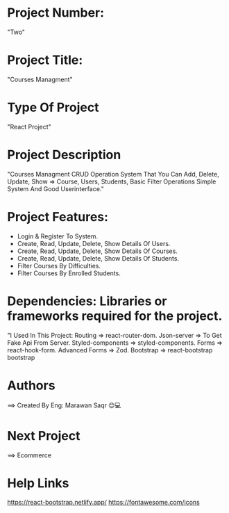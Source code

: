 # Project Number:
  "Two"

# Project Title:
  "Courses Managment"

# Type Of Project
  "React Project"

# Project Description
  "Courses Managment CRUD Operation System That You Can Add, Delete, Update, Show => Course, Users, Students,
  Basic Filter Operations Simple System And Good Userinterface."

# Project Features:
  - Login & Register To System.
  - Create, Read, Update, Delete, Show Details Of Users.
  - Create, Read, Update, Delete, Show Details Of Courses.
  - Create, Read, Update, Delete, Show Details Of Students.
  - Filter Courses By Difficulties.
  - Filter Courses By Enrolled Students.

# Dependencies: Libraries or frameworks required for the project.
  "I Used In This Project:
  Routing => react-router-dom.
  Json-server => To Get Fake Api From Server.
  Styled-components => styled-components.
  Forms => react-hook-form.
  Advanced Forms => Zod.
  Bootstrap => react-bootstrap bootstrap

# Authors
==> Created By Eng: Marawan Saqr 😊💻

# Next Project
==> Ecommerce

# Help Links
https://react-bootstrap.netlify.app/
https://fontawesome.com/icons